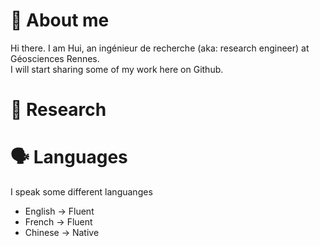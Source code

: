 # 👋 About me
Hi there. I am Hui, an ingénieur de recherche (aka: research engineer) at Géosciences Rennes.  
I will start sharing some of my work here on Github.

# 🧠 Research

# 🗣 Languages
I speak some different languanges
- English $\rightarrow$ Fluent
- French $\rightarrow$ Fluent
- Chinese $\rightarrow$ Native


